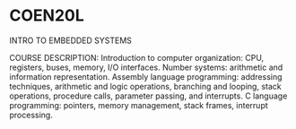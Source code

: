 # COEN20L
INTRO TO EMBEDDED SYSTEMS


COURSE DESCRIPTION:
Introduction to computer organization: CPU, registers, buses, memory, I/O interfaces. 
Number systems: arithmetic and information representation. 
Assembly language programming: addressing techniques, arithmetic and logic operations, branching and looping, stack operations, procedure calls, parameter passing, and interrupts.
C language programming: pointers, memory management, stack frames, interrupt processing. 
